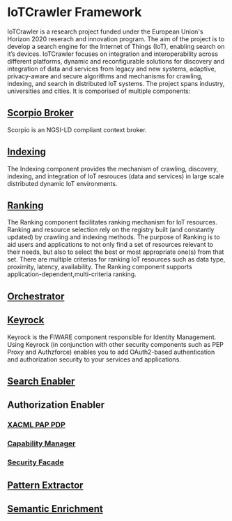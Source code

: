 # IoTCrawler Framework
IoTCrawler is a research project funded under the European Union's Horizon 2020 reserach and innovation program. The aim of the project is to develop a search engine for the Internet of Things (IoT), enabling search on it’s devices. IoTCrawler focuses on integration and interoperability across different platforms, dynamic and reconfigurable solutions for discovery and integration of data and services from legacy and new systems, adaptive, privacy-aware and secure algorithms and mechanisms for crawling, indexing, and search in distributed IoT systems. The project spans industry, universities and cities. It is comporised of multiple components:
## [Scorpio Broker](https://github.com/IoTCrawler/ScorpioBroker)
Scorpio is an NGSI-LD compliant context broker. 
## [Indexing](https://github.com/IoTCrawler/Indexing)
The Indexing component provides the mechanism of crawling, discovery, indexing, and integration of IoT resrouces (data and services) in large scale distributed dynamic IoT environments. 
## [Ranking](https://github.com/IoTCrawler/Ranking)
The Ranking component facilitates ranking mechanism for IoT resources. Ranking and resource selection rely on the registry built (and constantly updated) by crawling and indexing methods. The purpose of Ranking is to aid users and applications to not only find a set of resources relevant to their needs, but also to select the best or most appropriate one(s) from that set. There are multiple criterias for ranking IoT resources such as data type, proximity, latency, availability. The Ranking component supports application-dependent,multi-criteria ranking.
## [Orchestrator](https://github.com/IoTCrawler/Orchestrator)

## [Keyrock](https://github.com/IoTCrawler/Keyrock)
Keyrock is the FIWARE component responsible for Identity Management. Using Keyrock (in conjunction with other security components such as PEP Proxy and Authzforce) enables you to add OAuth2-based authentication and authorization security to your services and applications.
## [Search Enabler](https://github.com/IoTCrawler/Search-Enabler)
## Authorization Enabler
### [XACML PAP PDP](https://github.com/IoTCrawler/XACML_PAP_PDP)
### [Capability Manager](https://github.com/IoTCrawler/Capability-Manager)
### [Security Facade](https://github.com/IoTCrawler/Security-Facade)
## [Pattern Extractor](https://github.com/IoTCrawler/Pattern-Extractor)
## [Semantic Enrichment](https://github.com/IoTCrawler/SemanticEnrichment)
